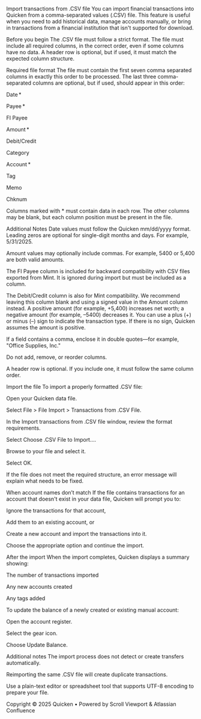 Import transactions from .CSV file
You can import financial transactions into Quicken from a comma-separated values (.CSV) file. This feature is useful when you need to add historical data, manage accounts manually, or bring in transactions from a financial institution that isn't supported for download.

Before you begin
The .CSV file must follow a strict format. The file must include all required columns, in the correct order, even if some columns have no data. A header row is optional, but if used, it must match the expected column structure.

Required file format
The file must contain the first seven comma separated columns in exactly this order to be processed. The last three comma-separated columns are optional, but if used, should appear in this order:

Date *

Payee *

FI Payee

Amount *

Debit/Credit

Category

Account *

Tag

Memo

Chknum

Columns marked with * must contain data in each row. The other columns may be blank, but each column position must be present in the file.

Additional Notes
Date values must follow the Quicken mm/dd/yyyy format. Leading zeros are optional for single-digit months and days. For example, 5/31/2025.

Amount values may optionally include commas. For example, 5400 or 5,400 are both valid amounts.

The FI Payee column is included for backward compatibility with CSV files exported from Mint. It is ignored during import but must be included as a column.

The Debit/Credit column is also for Mint compatibility. We recommend leaving this column blank and using a signed value in the Amount column instead. A positive amount (for example, +5,400) increases net worth; a negative amount (for example, –5400) decreases it. You can use a plus (+) or minus (–) sign to indicate the transaction type. If there is no sign, Quicken assumes the amount is positive.

If a field contains a comma, enclose it in double quotes—for example, "Office Supplies, Inc."

Do not add, remove, or reorder columns.

A header row is optional. If you include one, it must follow the same column order.

Import the file
To import a properly formatted .CSV file:

Open your Quicken data file.

Select File > File Import > Transactions from .CSV File.

In the Import transactions from .CSV file window, review the format requirements.

Select Choose .CSV File to Import….

Browse to your file and select it.

Select OK.

If the file does not meet the required structure, an error message will explain what needs to be fixed.

When account names don’t match
If the file contains transactions for an account that doesn't exist in your data file, Quicken will prompt you to:

Ignore the transactions for that account,

Add them to an existing account, or

Create a new account and import the transactions into it.

Choose the appropriate option and continue the import.

After the import
When the import completes, Quicken displays a summary showing:

The number of transactions imported

Any new accounts created

Any tags added

To update the balance of a newly created or existing manual account:

Open the account register.

Select the gear icon.

Choose Update Balance.

Additional notes
The import process does not detect or create transfers automatically.

Reimporting the same .CSV file will create duplicate transactions.

Use a plain-text editor or spreadsheet tool that supports UTF-8 encoding to prepare your file.


Copyright © 2025 Quicken • Powered by Scroll Viewport & Atlassian Confluence

